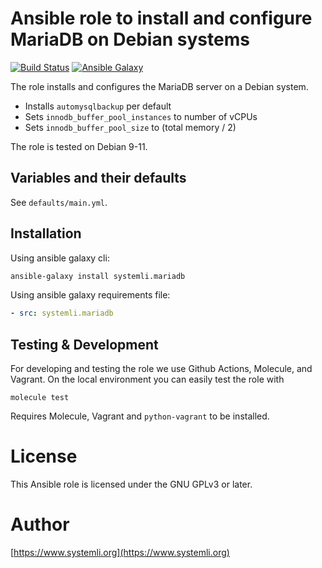 # Ansible role to install and configure MariaDB on Debian systems

[![Build Status](https://github.com/systemli/ansible-role-mariadb/workflows/Integration/badge.svg?branch=main)](https://github.com/systemli/ansible-role-mariadb/actions?query=workflow%3AIntegration)
[![Ansible Galaxy](http://img.shields.io/badge/ansible--galaxy-mariadb-blue.svg)](https://galaxy.ansible.com/systemli/mariadb/)

The role installs and configures the MariaDB server on a Debian system.

* Installs `automysqlbackup` per default
* Sets `innodb_buffer_pool_instances` to number of vCPUs
* Sets `innodb_buffer_pool_size` to (total memory / 2)

The role is tested on Debian 9-11.

## Variables and their defaults

See `defaults/main.yml`.

## Installation

Using ansible galaxy cli:

```bash
ansible-galaxy install systemli.mariadb
```

Using ansible galaxy requirements file:

```yaml
- src: systemli.mariadb
```

## Testing & Development

For developing and testing the role we use Github Actions, Molecule, and Vagrant. On the local environment you can easily test the role with

```
molecule test
```

Requires Molecule, Vagrant and `python-vagrant` to be installed. 

# License

This Ansible role is licensed under the GNU GPLv3 or later.

# Author

[https://www.systemli.org](https://www.systemli.org)
